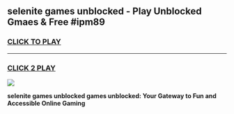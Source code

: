 
## selenite games unblocked - Play Unblocked Gmaes & Free #ipm89
<h3>
<a href="https://premium.freeplayer.one?title=selenite_games_unblocked&ref=03M">CLICK TO PLAY</a></h3>
<hr>

<h3>
<a href="https://premium.freeplayer.one?title=selenite_games_unblocked&ref=03M">CLICK 2 PLAY</a>
  
</h3>

<a href="https://premium.freeplayer.one?title=selenite_games_unblocked&ref=03M"><img src="https://clearcache.store/games.png"></a>


**selenite games unblocked games unblocked: Your Gateway to Fun and Accessible Online Gaming**
